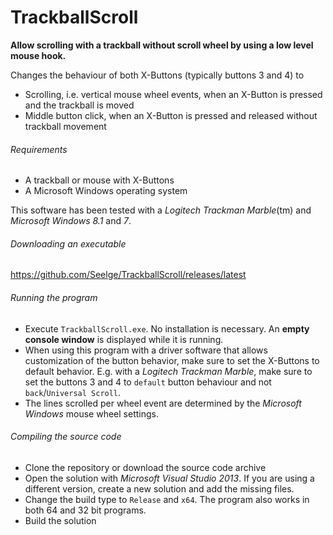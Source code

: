 TrackballScroll
===============
**Allow scrolling with a trackball without scroll wheel by using a low level mouse hook.**

Changes the behaviour of both X-Buttons (typically buttons 3 and 4) to
- Scrolling, i.e. vertical mouse wheel events, when an X-Button is pressed and the trackball is moved
- Middle button click, when an X-Button is pressed and released without trackball movement

###### Requirements
- A trackball or mouse with X-Buttons
- A Microsoft Windows operating system

This software has been tested with a *Logitech Trackman Marble*(tm) and *Microsoft Windows 8.1* and *7*.

###### Downloading an executable
https://github.com/Seelge/TrackballScroll/releases/latest

###### Running the program
- Execute `TrackballScroll.exe`. No installation is necessary. An **empty console window** is displayed while it is running.
- When using this program with a driver software that allows customization of the button behavior, make sure to set the X-Buttons to default behavior. E.g. with a *Logitech Trackman Marble*, make sure to set the buttons 3 and 4 to `default` button behaviour and not `back`/`Universal Scroll`.
- The lines scrolled per wheel event are determined by the *Microsoft Windows* mouse wheel settings.

###### Compiling the source code
- Clone the repository or download the source code archive
- Open the solution with *Microsoft Visual Studio 2013*. If you are using a different version, create a new solution and add the missing files.
- Change the build type to `Release` and `x64`. The program also works in both 64 and 32 bit programs.
- Build the solution
